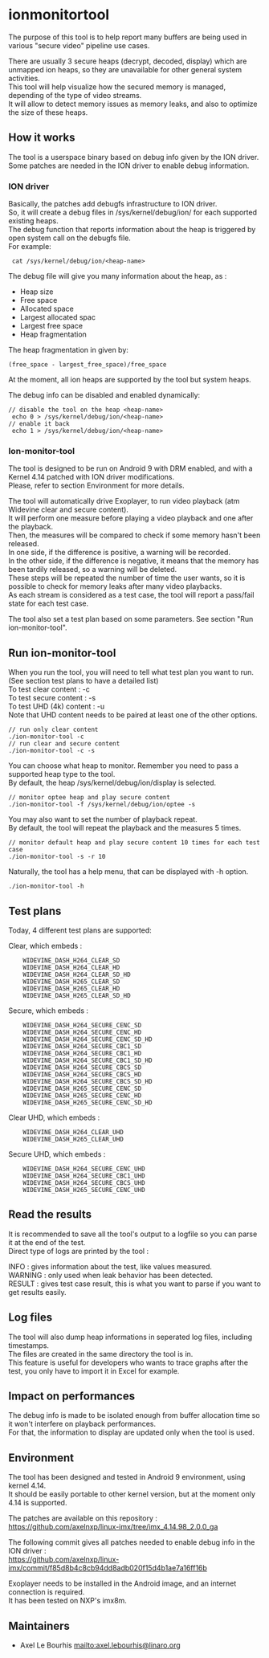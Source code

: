 # ionmonitortool

The purpose of this tool is to help report many buffers are being used in various "secure video" pipeline use cases.  

There are usually 3 secure heaps (decrypt, decoded, display) which are unmapped ion heaps, so they are unavailable for other general system activities.  
This tool will help visualize how the secured memory is managed, depending of the type of video streams.  
It will allow to detect memory issues as memory leaks, and also to optimize the size of these heaps.  

## How it works

The tool is a userspace binary based on debug info given by the ION driver.  
Some patches are needed in the ION driver to enable debug information.  

### ION driver

Basically, the patches add debugfs infrastructure to ION driver.   
So, it will create a debug files in /sys/kernel/debug/ion/ for each supported existing heaps.  
The debug function that reports information about the heap is triggered by open system call on the debugfs file.  
For example:
```
 cat /sys/kernel/debug/ion/<heap-name>
```

The debug file will give you many information about the heap, as :  
- Heap size
- Free space
- Allocated space
- Largest allocated spac 
- Largest free space
- Heap fragmentation

The heap fragmentation in given by:
```
(free_space - largest_free_space)/free_space
```

At the moment, all ion heaps are supported by the tool but system heaps.  

The debug info can be disabled and enabled dynamically:
```
// disable the tool on the heap <heap-name>
 echo 0 > /sys/kernel/debug/ion/<heap-name>
// enable it back
 echo 1 > /sys/kernel/debug/ion/<heap-name>
```

### Ion-monitor-tool

The tool is designed to be run on Android 9 with DRM enabled, and with a Kernel 4.14 patched with ION driver modifications.  
Please, refer to section Environment for more details.  

The tool will automatically drive Exoplayer, to run video playback (atm Widevine clear and secure content).  
It will perform one measure before playing a video playback and one after the playback.  
Then, the measures will be compared to check if some memory hasn't been released.  
In one side, if the difference is positive, a warning will be recorded.  
In the other side, if the difference is negative, it means that the memory has been tardily released, so a warning will be deleted.  
These steps will be repeated the number of time the user wants, so it is possible to check for memory leaks after many video playbacks.  
As each stream is considered as a test case, the tool will report a pass/fail state for each test case.  

The tool also set a test plan based on some parameters. See section "Run ion-monitor-tool".  

## Run ion-monitor-tool

When you run the tool, you will need to tell what test plan you want to run. (See section test plans to have a detailed list)  
To test clear content : -c  
To test secure content : -s  
To test UHD (4k) content : -u  
Note that UHD content needs to be paired at least one of the other options.  

```
// run only clear content
./ion-monitor-tool -c
// run clear and secure content
./ion-monitor-tool -c -s
```

You can choose what heap to monitor. Remember you need to pass a supported heap type to the tool.  
By default, the heap /sys/kernel/debug/ion/display is selected.  
```
// monitor optee heap and play secure content
./ion-monitor-tool -f /sys/kernel/debug/ion/optee -s
```

You may also want to set the number of playback repeat.  
By default, the tool will repeat the playback and the measures 5 times.  
```
// monitor default heap and play secure content 10 times for each test case
./ion-monitor-tool -s -r 10
```

Naturally, the tool has a help menu, that can be displayed with -h option.  
```
./ion-monitor-tool -h
```

## Test plans

Today, 4 different test plans are supported:  

Clear, which embeds :
```
	WIDEVINE_DASH_H264_CLEAR_SD
	WIDEVINE_DASH_H264_CLEAR_HD
	WIDEVINE_DASH_H264_CLEAR_SD_HD
	WIDEVINE_DASH_H265_CLEAR_SD
	WIDEVINE_DASH_H265_CLEAR_HD
	WIDEVINE_DASH_H265_CLEAR_SD_HD
```

Secure, which embeds :
```
	WIDEVINE_DASH_H264_SECURE_CENC_SD
	WIDEVINE_DASH_H264_SECURE_CENC_HD
	WIDEVINE_DASH_H264_SECURE_CENC_SD_HD
	WIDEVINE_DASH_H264_SECURE_CBC1_SD
	WIDEVINE_DASH_H264_SECURE_CBC1_HD
	WIDEVINE_DASH_H264_SECURE_CBC1_SD_HD
	WIDEVINE_DASH_H264_SECURE_CBCS_SD
	WIDEVINE_DASH_H264_SECURE_CBCS_HD
	WIDEVINE_DASH_H264_SECURE_CBCS_SD_HD
	WIDEVINE_DASH_H265_SECURE_CENC_SD
	WIDEVINE_DASH_H265_SECURE_CENC_HD
	WIDEVINE_DASH_H265_SECURE_CENC_SD_HD
```

Clear UHD, which embeds :
```
	WIDEVINE_DASH_H264_CLEAR_UHD
	WIDEVINE_DASH_H265_CLEAR_UHD
```

Secure UHD, which embeds :
```
	WIDEVINE_DASH_H264_SECURE_CENC_UHD
	WIDEVINE_DASH_H264_SECURE_CBC1_UHD
	WIDEVINE_DASH_H264_SECURE_CBCS_UHD
	WIDEVINE_DASH_H265_SECURE_CENC_UHD
```

## Read the results

It is recommended to save all the tool's output to a logfile so you can parse it at the end of the test.  
Direct type of logs are printed by the tool :  

INFO : gives information about the test, like values measured.  
WARNING : only used when leak behavior has been detected.  
RESULT : gives test case result, this is what you want to parse if you want to get results easily.  

## Log files

The tool will also dump heap informations in seperated log files, including timestamps.  
The files are created in the same directory the tool is in.  
This feature is useful for developers who wants to trace graphs after the test, you only have to import it in Excel for example.  

## Impact on performances

The debug info is made to be isolated enough from buffer allocation time so it won't interfere on playback performances.  
For that, the information to display are updated only when the tool is used.  

## Environment

The tool has been designed and tested in Android 9 environment, using kernel 4.14.  
It should be easily portable to other kernel version, but at the moment only 4.14 is supported.  

The patches are available on this repository :  
https://github.com/axelnxp/linux-imx/tree/imx_4.14.98_2.0.0_ga  

The following commit gives all patches needed to enable debug info in the ION driver :  
https://github.com/axelnxp/linux-imx/commit/f85d8b4c8cb94dd8adb020f15d4b1ae7a16ff16b  

Exoplayer needs to be installed in the Android image, and an internet connection is required.  
It has been tested on NXP's imx8m.  

## Maintainers

* Axel Le Bourhis <mailto:axel.lebourhis@linaro.org>  
